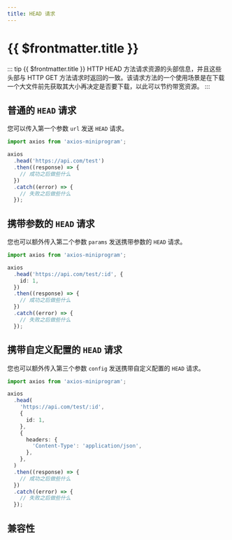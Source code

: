```yaml
---
title: HEAD 请求
---
```


# {{ $frontmatter.title }}

::: tip {{ $frontmatter.title }}
HTTP HEAD 方法请求资源的头部信息，并且这些头部与 HTTP GET 方法请求时返回的一致。该请求方法的一个使用场景是在下载一个大文件前先获取其大小再决定是否要下载，以此可以节约带宽资源。
:::

## 普通的 `HEAD` 请求

您可以传入第一个参数 `url` 发送 `HEAD` 请求。

```ts
import axios from 'axios-miniprogram';

axios
  .head('https://api.com/test')
  .then((response) => {
    // 成功之后做些什么
  })
  .catch((error) => {
    // 失败之后做些什么
  });
```

## 携带参数的 `HEAD` 请求

您也可以额外传入第二个参数 `params` 发送携带参数的 `HEAD` 请求。

```ts
import axios from 'axios-miniprogram';

axios
  .head('https://api.com/test/:id', {
    id: 1,
  })
  .then((response) => {
    // 成功之后做些什么
  })
  .catch((error) => {
    // 失败之后做些什么
  });
```

## 携带自定义配置的 `HEAD` 请求

您也可以额外传入第三个参数 `config` 发送携带自定义配置的 `HEAD` 请求。

```ts
import axios from 'axios-miniprogram';

axios
  .head(
    'https://api.com/test/:id',
    {
      id: 1,
    },
    {
      headers: {
        'Content-Type': 'application/json',
      },
    },
  )
  .then((response) => {
    // 成功之后做些什么
  })
  .catch((error) => {
    // 失败之后做些什么
  });
```

## 兼容性

<VPCompatibility wx swan tt='1.0.0' qq tt2 />
